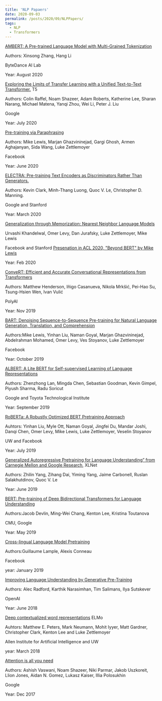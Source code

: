 ```yaml
---
title: 'NLP Papaers'
date: 2020-09-03
permalink: /posts/2020/09/NLPPapers/
tags:
  - NLP
  - Transformers
---
```


[AMBERT: A Pre-trained Language Model with Multi-Grained Tokenization](https://arxiv.org/abs/2008.11869)

Authors: Xinsong Zhang, Hang Li

ByteDance AI Lab

Year: August 2020


[Exploring the Limits of Transfer Learning with a Unified Text-to-Text Transformer.](https://arxiv.org/pdf/1910.10683.pdf) T5

Authors: Colin Raffel, Noam Shazeer, Adam Roberts, Katherine Lee, Sharan Narang, Michael Matena, Yanqi Zhou, Wei Li, Peter J. Liu

Google

Year: July 2020

[Pre-training via Paraphrasing](https://arxiv.org/abs/2006.15020)

Authors: Mike Lewis, Marjan Ghazvininejad, Gargi Ghosh, Armen Aghajanyan, Sida Wang, Luke Zettlemoyer

Facebook

Year: June 2020



[ELECTRA: Pre-training Text Encoders as Discriminators Rather Than Generators.](https://arxiv.org/abs/2003.10555)

Authors: Kevin Clark, Minh-Thang Luong, Quoc V. Le, Christopher D. Manning.

Google and Stanford

Year: March 2020



[Generalization through Memorization: Nearest Neighbor Language Models](https://arxiv.org/abs/1911.00172)

Urvashi Khandelwal, Omer Levy, Dan Jurafsky, Luke Zettlemoyer, Mike Lewis

Facebook and Stanford [Presenation in ACL 2020, "Beyond BERT" by Mike Lewis](https://slideslive.com/38929793/beyond-bert)

Year: Feb 2020



[ConveRT: Efficient and Accurate Conversational Representations from Transformers](https://arxiv.org/abs/1911.03688)

Authors: Matthew Henderson, Iñigo Casanueva, Nikola Mrkšić, Pei-Hao Su, Tsung-Hsien Wen, Ivan Vulić

PolyAI 

Year: Nov 2019

[BART: Denoising Sequence-to-Sequence Pre-training for Natural Language Generation, Translation, and Comprehension](https://arxiv.org/abs/1910.13461)

Authors:Mike Lewis, Yinhan Liu, Naman Goyal, Marjan Ghazvininejad, Abdelrahman Mohamed, Omer Levy, Ves Stoyanov, Luke Zettlemoyer

Facebook

Year: October 2019

[ALBERT: A Lite BERT for Self-supervised Learning of Language Representations](https://arxiv.org/abs/1909.11942)

Authors: Zhenzhong Lan, Mingda Chen, Sebastian Goodman, Kevin Gimpel, Piyush Sharma, Radu Soricut

Google and Toyota Technological Institute

Year: September 2019


[RoBERTa: A Robustly Optimized BERT Pretraining Approach](https://arxiv.org/abs/1907.11692)

Auhtors: Yinhan Liu, Myle Ott, Naman Goyal, Jingfei Du, Mandar Joshi, Danqi Chen, Omer Levy, Mike Lewis, Luke Zettlemoyer, Veselin Stoyanov

UW and Facebook 

Year: July 2019

[Generalized Autoregressive Pretraining for Language Understanding” from Carnegie Mellon and Google Research](https://arxiv.org/abs/1906.08237), XLNet

Authors: Zhilin Yang, Zihang Dai, Yiming Yang, Jaime Carbonell, Ruslan Salakhutdinov, Quoc V. Le

Year: June 2019


[BERT: Pre-training of Deep Bidirectional Transformers for Language Understanding](https://arxiv.org/abs/1810.04805)

Authors:Jacob Devlin, Ming-Wei Chang, Kenton Lee, Kristina Toutanova

CMU, Google

Year: May 2019



[Cross-lingual Language Model Pretraining](https://arxiv.org/pdf/1901.07291.pdf)

Authors:Guillaume Lample, Alexis Conneau

Facebook

year: January 2019

[Improving Language Understanding by Generative Pre-Training](https://s3-us-west-2.amazonaws.com/openai-assets/research-covers/language-unsupervised/language_understanding_paper.pdf)

Authors: Alec Radford, Karthik Narasimhan, Tim Salimans, Ilya Sutskever 

OpenAI

Year: June 2018


[Deep contextualized word representations](https://arxiv.org/pdf/1802.05365.pdf) ELMo

Auhtors: Matthew E. Peters, Mark Neumann, Mohit Iyyer, Matt Gardner, Christopher Clark, Kenton Lee and Luke Zettlemoyer

Allen Institute for Artificial Intelligence and UW

year: March 2018

[Attention is all you need](https://arxiv.org/abs/1706.03762) 

Authors: Ashish Vaswani, Noam Shazeer, Niki Parmar, Jakob Uszkoreit, Llion Jones, Aidan N. Gomez, Lukasz Kaiser, Illia Polosukhin

Google

Year: Dec 2017
